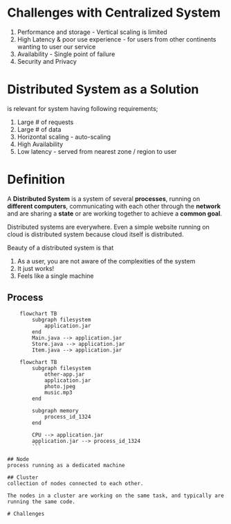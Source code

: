 # Challenges with Centralized System
1. Performance and storage - Vertical scaling is limited
2. High Latency & poor use experience - for users from other continents wanting to user our service 
3. Availability - Single point of failure
4. Security and Privacy

# Distributed System as a Solution
is relevant for system having following requirements;
1. Large # of requests
2. Large # of data
3. Horizontal scaling - auto-scaling
4. High Availability
5. Low latency - served from nearest zone / region to user

# Definition

A **Distributed System** is a system of several **processes**, running on **different computers**, communicating with each other through the **network** and are sharing a **state** or are working together to achieve a **common goal**.

Distributed systems are everywhere. Even a simple website running on cloud is distributed system because cloud itself is distributed.

Beauty of a distributed system is that
1. As a user, you are not aware of the complexities of the system
2. It just works!
3. Feels like a single machine

## Process
```mermaid
    flowchart TB
        subgraph filesystem
            application.jar
        end
        Main.java --> application.jar
        Store.java --> application.jar
        Item.java --> application.jar
```

```mermaid
    flowchart TB
        subgraph filesystem
            other-app.jar
            application.jar
            photo.jpeg
            music.mp3
        end
        
        subgraph memory
            process_id_1324
        end
        
        CPU --> application.jar
        application.jar --> process_id_1324        
        ```

## Node
process running as a dedicated machine

## Cluster
collection of nodes connected to each other.

The nodes in a cluster are working on the same task, and typically are running the same code.

# Challenges
